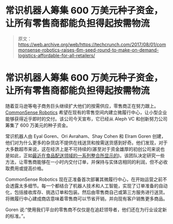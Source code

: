 # 常识机器人筹集 600 万美元种子资金，让所有零售商都能负担得起按需物流 

> 原文：<https://web.archive.org/web/https://techcrunch.com/2017/08/01/commonsense-robotics-raises-6m-seed-round-to-make-on-demand-logistics-affordable-for-all-retailers/>

# 常识机器人筹集 600 万美元种子资金，让所有零售商都能负担得起按需物流

随着亚马逊等电子商务巨头继续扩大他们的按需供应，零售商正在努力跟上。 [CommonSense Robotics](https://web.archive.org/web/20221208062338/https://www.cs-robotics.com/) 希望在现有的零售空间内建立微履行中心，让小型企业能够获得近乎即时的交付。该公司今天宣布，它已经从 Aleph VC 和创新努力公司筹集了 600 万美元的种子资金。

常识机器人由 Eyal Goren、Ori Avraham、Shay Cohen 和 Elram Goren 创建，他们对为什么更多的杂货店不提供在线送货和按需送货感到好奇。他们发现，对于大多数超市来说，这在经济上是不可持续的(甚至对于资金雄厚的初创公司来说也是如此，正如[最近在食品配送领域的一系列整合所显示的](https://web.archive.org/web/20221208062338/https://www.linkedin.com/pulse/eaten-up-consolidation-food-delivery-space-one-timeline-natan-reddy))。该团队决定研究一些方法，让零售商能够在一小时内交付订单，并保持与实体店相同的利润，但不必收取费用或提高价格。

CommonSense Robotics 现在正准备首次部署其微履行中心，在开始运营之前不会透露太多细节。每一个都结合了机器人技术和人工智能，实现了订单准备的自动化，包括接收库存、挑选订单和包装。然后由零售商自己或第三方服务进行送货。将微履行中心建成商店意味着零售商可以节省开销，并向现有客户销售更多商品。

Goren 说:“使用我们平台的零售商不仅仅是在追赶领导者，他们还在为行业设定新的标准。”。